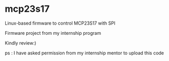 # mcp23s17
Linux-based firmware to control MCP23S17 with SPI 

Firmware project from my internship program

Kindly review:)

ps : I have asked permission from my internship mentor to upload this code
